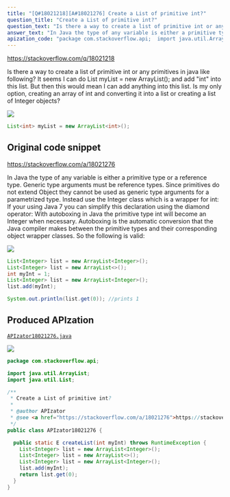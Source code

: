 ```yaml
---
title: "[Q#18021218][A#18021276] Create a List of primitive int?"
question_title: "Create a List of primitive int?"
question_text: "Is there a way to create a list of primitive int or any primitives in java like following? It seems I can do List myList = new ArrayList(); and add \"int\" into this list. But then this would mean I can add anything into this list. Is my only option, creating an array of int and converting it into a list or creating a list of Integer objects?"
answer_text: "In Java the type of any variable is either a primitive type or a reference type. Generic type arguments must be reference types. Since primitives do not extend Object they cannot be used as generic type arguments for a parametrized type. Instead use the Integer class which is a wrapper for int: If your using Java 7 you can simplify this declaration using the diamond operator: With autoboxing in Java the primitive type int will become an Integer when necessary. Autoboxing is the automatic conversion that the Java compiler makes   between the primitive types and their corresponding object wrapper   classes. So the following is valid:"
apization_code: "package com.stackoverflow.api;  import java.util.ArrayList; import java.util.List;  /**  * Create a List of primitive int?  *  * @author APIzator  * @see <a href=\"https://stackoverflow.com/a/18021276\">https://stackoverflow.com/a/18021276</a>  */ public class APIzator18021276 {    public static E createList(int myInt) throws RuntimeException {     List<Integer> list = new ArrayList<Integer>();     List<Integer> list = new ArrayList<>();     List<Integer> list = new ArrayList<Integer>();     list.add(myInt);     return list.get(0);   } }"
---
```


https://stackoverflow.com/q/18021218

Is there a way to create a list of primitive int or any primitives in java like following?
It seems I can do List myList = new ArrayList();
and add &quot;int&quot; into this list. But then this would mean I can add anything into this list.
Is my only option, creating an array of int and converting it into a list or creating a list of Integer objects?


<div class="code-logo"><img src="/stackoverflow.png" /></div>

```java
List<int> myList = new ArrayList<int>();
```


## Original code snippet

https://stackoverflow.com/a/18021276

In Java the type of any variable is either a primitive type or a reference type. Generic type arguments must be reference types. Since primitives do not extend Object they cannot be used as generic type arguments for a parametrized type.
Instead use the Integer class which is a wrapper for int:
If your using Java 7 you can simplify this declaration using the diamond operator:
With autoboxing in Java the primitive type int will become an Integer when necessary.
Autoboxing is the automatic conversion that the Java compiler makes
  between the primitive types and their corresponding object wrapper
  classes.
So the following is valid:

<div class="code-logo"><img src="/stackoverflow.png" /></div>

```java
List<Integer> list = new ArrayList<Integer>();
List<Integer> list = new ArrayList<>();
int myInt = 1;
List<Integer> list = new ArrayList<Integer>();
list.add(myInt);

System.out.println(list.get(0)); //prints 1
```

## Produced APIzation

[`APIzator18021276.java`](https://github.com/pasqualesalza/apization-temp-data/raw/master/search/APIzator18021276.java)

<div class="code-logo"><img src="/apizator.png" /></div>

```java
package com.stackoverflow.api;

import java.util.ArrayList;
import java.util.List;

/**
 * Create a List of primitive int?
 *
 * @author APIzator
 * @see <a href="https://stackoverflow.com/a/18021276">https://stackoverflow.com/a/18021276</a>
 */
public class APIzator18021276 {

  public static E createList(int myInt) throws RuntimeException {
    List<Integer> list = new ArrayList<Integer>();
    List<Integer> list = new ArrayList<>();
    List<Integer> list = new ArrayList<Integer>();
    list.add(myInt);
    return list.get(0);
  }
}

```